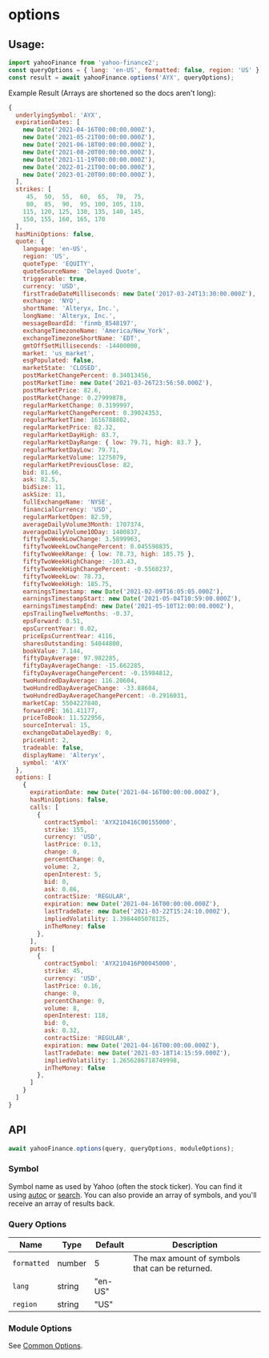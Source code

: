 # options

## Usage:

```js
import yahooFinance from 'yahoo-finance2';
const queryOptions = { lang: 'en-US', formatted: false, region: 'US' };
const result = await yahooFinance.options('AYX', queryOptions);
```
Example Result (Arrays are shortened so the docs aren't long):
```js
{
  underlyingSymbol: 'AYX',
  expirationDates: [
    new Date('2021-04-16T00:00:00.000Z'),
    new Date('2021-05-21T00:00:00.000Z'),
    new Date('2021-06-18T00:00:00.000Z'),
    new Date('2021-08-20T00:00:00.000Z'),
    new Date('2021-11-19T00:00:00.000Z'),
    new Date('2022-01-21T00:00:00.000Z'),
    new Date('2023-01-20T00:00:00.000Z'),
  ],
  strikes: [
     45,  50,  55,  60,  65,  70,  75,
     80,  85,  90,  95, 100, 105, 110,
    115, 120, 125, 130, 135, 140, 145,
    150, 155, 160, 165, 170
  ],
  hasMiniOptions: false,
  quote: {
    language: 'en-US',
    region: 'US',
    quoteType: 'EQUITY',
    quoteSourceName: 'Delayed Quote',
    triggerable: true,
    currency: 'USD',
    firstTradeDateMilliseconds: new Date('2017-03-24T13:30:00.000Z'),
    exchange: 'NYQ',
    shortName: 'Alteryx, Inc.',
    longName: 'Alteryx, Inc.',
    messageBoardId: 'finmb_8548197',
    exchangeTimezoneName: 'America/New_York',
    exchangeTimezoneShortName: 'EDT',
    gmtOffSetMilliseconds: -14400000,
    market: 'us_market',
    esgPopulated: false,
    marketState: 'CLOSED',
    postMarketChangePercent: 0.34013456,
    postMarketTime: new Date('2021-03-26T23:56:50.000Z'),
    postMarketPrice: 82.6,
    postMarketChange: 0.27999878,
    regularMarketChange: 0.3199997,
    regularMarketChangePercent: 0.39024353,
    regularMarketTime: 1616788802,
    regularMarketPrice: 82.32,
    regularMarketDayHigh: 83.7,
    regularMarketDayRange: { low: 79.71, high: 83.7 },
    regularMarketDayLow: 79.71,
    regularMarketVolume: 1275079,
    regularMarketPreviousClose: 82,
    bid: 81.66,
    ask: 82.5,
    bidSize: 11,
    askSize: 11,
    fullExchangeName: 'NYSE',
    financialCurrency: 'USD',
    regularMarketOpen: 82.59,
    averageDailyVolume3Month: 1707374,
    averageDailyVolume10Day: 1400837,
    fiftyTwoWeekLowChange: 3.5899963,
    fiftyTwoWeekLowChangePercent: 0.045598835,
    fiftyTwoWeekRange: { low: 78.73, high: 185.75 },
    fiftyTwoWeekHighChange: -103.43,
    fiftyTwoWeekHighChangePercent: -0.5568237,
    fiftyTwoWeekLow: 78.73,
    fiftyTwoWeekHigh: 185.75,
    earningsTimestamp: new Date('2021-02-09T16:05:05.000Z'),
    earningsTimestampStart: new Date('2021-05-04T10:59:00.000Z'),
    earningsTimestampEnd: new Date('2021-05-10T12:00:00.000Z'),
    epsTrailingTwelveMonths: -0.37,
    epsForward: 0.51,
    epsCurrentYear: 0.02,
    priceEpsCurrentYear: 4116,
    sharesOutstanding: 54044800,
    bookValue: 7.144,
    fiftyDayAverage: 97.982285,
    fiftyDayAverageChange: -15.662285,
    fiftyDayAverageChangePercent: -0.15984812,
    twoHundredDayAverage: 116.20604,
    twoHundredDayAverageChange: -33.88604,
    twoHundredDayAverageChangePercent: -0.2916031,
    marketCap: 5504227840,
    forwardPE: 161.41177,
    priceToBook: 11.522956,
    sourceInterval: 15,
    exchangeDataDelayedBy: 0,
    priceHint: 2,
    tradeable: false,
    displayName: 'Alteryx',
    symbol: 'AYX'
  },
  options: [
    {
      expirationDate: new Date('2021-04-16T00:00:00.000Z'),
      hasMiniOptions: false,
      calls: [
        {
          contractSymbol: 'AYX210416C00155000',
          strike: 155,
          currency: 'USD',
          lastPrice: 0.13,
          change: 0,
          percentChange: 0,
          volume: 2,
          openInterest: 5,
          bid: 0,
          ask: 0.86,
          contractSize: 'REGULAR',
          expiration: new Date('2021-04-16T00:00:00.000Z'),
          lastTradeDate: new Date('2021-03-22T15:24:10.000Z'),
          impliedVolatility: 1.3984405078125,
          inTheMoney: false
        },
      ],
      puts: [
        {
          contractSymbol: 'AYX210416P00045000',
          strike: 45,
          currency: 'USD',
          lastPrice: 0.16,
          change: 0,
          percentChange: 0,
          volume: 8,
          openInterest: 118,
          bid: 0,
          ask: 0.32,
          contractSize: 'REGULAR',
          expiration: new Date('2021-04-16T00:00:00.000Z'),
          lastTradeDate: new Date('2021-03-18T14:15:59.000Z'),
          impliedVolatility: 1.2656286718749998,
          inTheMoney: false
        },
      ]
    }
  ]
}
```

## API

```js
await yahooFinance.options(query, queryOptions, moduleOptions);
```

### Symbol

Symbol name as used by Yahoo (often the stock ticker).  You can find it
using [autoc](./auto.md) or [search](./search.md).  You can also provide
an array of symbols, and you'll receive an array of results back.

### Query Options

| Name        | Type   | Default | Description                                                       |
| ----------- | ------ | ------- | ----------------------------------------------------------------- |
| `formatted` | number | 5       | The max amount of symbols that can be returned.                   |
| `lang`      | string | "en-US" |                                                                   |
| `region`    | string | "US"    |                                                                   |

### Module Options

See [Common Options](../README.md#common-options).